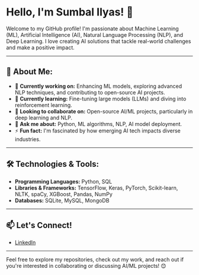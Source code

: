 # Hello, I'm Sumbal Ilyas! 👋

Welcome to my GitHub profile! I'm passionate about Machine Learning (ML), Artificial Intelligence (AI), Natural Language Processing (NLP), and Deep Learning. I love creating AI solutions that tackle real-world challenges and make a positive impact.

---

## 🚀 About Me:
- 🔭 **Currently working on:** Enhancing ML models, exploring advanced NLP techniques, and contributing to open-source AI projects.
- 🌱 **Currently learning:** Fine-tuning large models (LLMs) and diving into reinforcement learning.
- 👯 **Looking to collaborate on:** Open-source AI/ML projects, particularly in deep learning and NLP.
- 💬 **Ask me about:** Python, ML algorithms, NLP, AI model deployment.
- ⚡ **Fun fact:** I'm fascinated by how emerging AI tech impacts diverse industries.

---

## 🛠️ Technologies & Tools:
- **Programming Languages:** Python, SQL  
- **Libraries & Frameworks:** TensorFlow, Keras, PyTorch, Scikit-learn, NLTK, spaCy, XGBoost, Pandas, NumPy  
- **Databases:** SQLite, MySQL, MongoDB  

---

## 📫 Let's Connect!
- [LinkedIn](https://www.linkedin.com/in/sumbal-ilyass)   

---

Feel free to explore my repositories, check out my work, and reach out if you're interested in collaborating or discussing AI/ML projects! 😊
